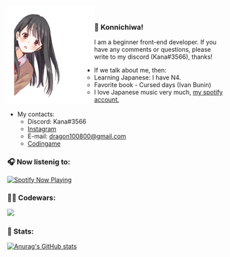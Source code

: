 <img align="left" width = 40% src="./photo1.png"> <samp> <br>
### 👋 Konnichiwa!
I am a beginner front-end developer. If you have any comments or questions, please write to my discord (Kana#3566), thanks!
+ If we talk about me, then:
    + Learning Japanese: I have N4.
    + Favorite book - Cursed days (Ivan Bunin)
    + I love Japanese music very much, [my spotify account.](https://open.spotify.com/user/iwzw7mu8kbeqszm8lc7jn88xk)<br/><br/>
+ My contacts:
    + Discord: Kana#3566
    + [Instagram](https://www.instagram.com/kanamonogatari/ "Instagram")
    + E-mail: dragon100800@gmail.com
    + [Codingame](https://www.codingame.com/profile/30f505d4d9d71977e14ba4a98360031a8075324 "Codingame")

### 🎧 Now listenig to:
[<img src="https://kanamonogatari.vercel.app/api/spotify-playing" alt="Spotify Now Playing" width="350" />](https://open.spotify.com/user/iwzw7mu8kbeqszm8lc7jn88xk)
<br/>
### 👨‍💻 Codewars:
[<img src="https://www.codewars.com/users/KanaMonogatari/badges/large">](https://www.codewars.com/users/KanaMonogatari)


### 🦉 Stats:

[![Anurag's GitHub stats](https://github-readme-stats.vercel.app/api?username=KanaMonogatari&show_icons=true&theme=tokyonight)](https://github.com/anuraghazra/github-readme-stats)

<!--
[![Top Langs](https://github-readme-stats.vercel.app/api/top-langs/?username=KanaMonogatari&layout=compact&theme=tokyonight)](https://github.com/anuraghazra/github-readme-stats) -

-->
